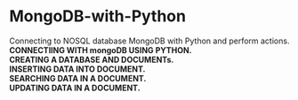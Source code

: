 # MongoDB-with-Python
Connecting to NOSQL database MongoDB with Python and perform actions.<br>
**CONNECTIING WITH mongoDB USING PYTHON.**<BR>
**CREATING A DATABASE AND DOCUMENTs.**<BR>
**INSERTING DATA INTO DOCUMENT.**<BR>
**SEARCHING DATA IN A DOCUMENT.**<BR>
**UPDATING DATA IN A DOCUMENT.**<BR>

